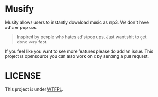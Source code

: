 # Musify 

Musify allows users to instantly download music as mp3. We don't have ad's or pop ups. 

> Inspired by people who hates ad's/pop ups, Just want shit to get done very fast.

If you feel like you want to see more features please do add an issue.
This project is opensource you can also work on it by sending a pull request.

# LICENSE

This project is under [WTFPL](http://www.wtfpl.net/).
